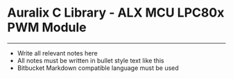 # Auralix C Library - ALX MCU LPC80x PWM Module
---
- Write all relevant notes here
- All notes must be written in bullet style text like this
- Bitbucket Markdown compatible language must be used
